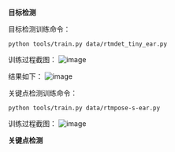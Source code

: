**目标检测**

目标检测训练命令：
```
python tools/train.py data/rtmdet_tiny_ear.py
```

训练过程截图：
![image](https://github.com/LijunZhang01/Openmmlab_AI/assets/87029081/b465eae9-371f-40e6-b8a8-d218f22d3718)


结果如下：
![image](https://github.com/LijunZhang01/Openmmlab_AI/assets/87029081/74da75d2-fef5-4396-86fb-bc35727c63d6)


关键点检测训练命令：

```
python tools/train.py data/rtmpose-s-ear.py
```

训练过程截图：
![image](https://github.com/LijunZhang01/Openmmlab_AI/assets/87029081/8a9c68d8-c394-45ba-bc12-33f0bcb7d6e7)


**关键点检测**


​
